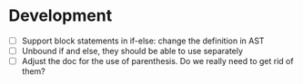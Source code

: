 # Development

- [ ] Support block statements in if-else: change the definition in AST
- [ ] Unbound if and else, they should be able to use separately
- [ ] Adjust the doc for the use of parenthesis. Do we really need to get rid of them?